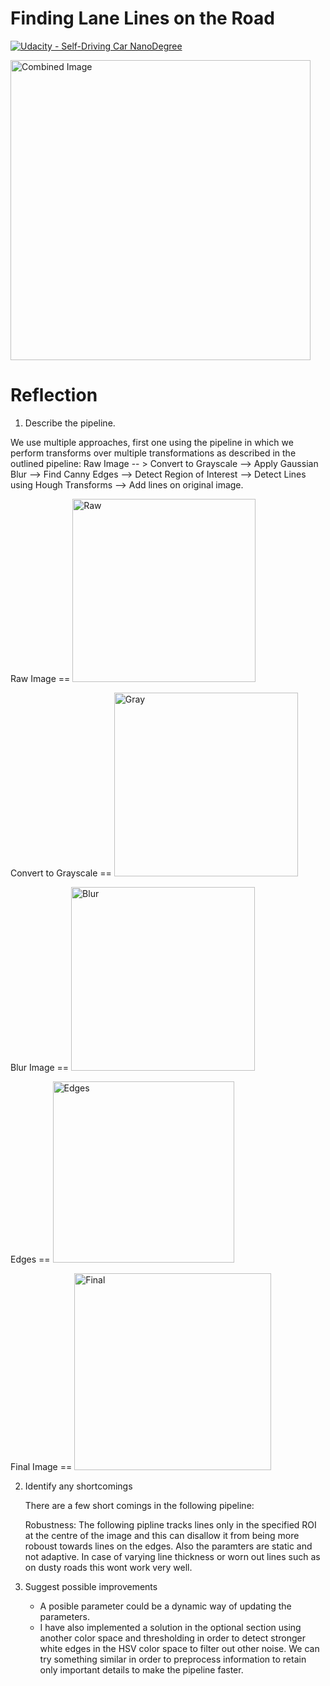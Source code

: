 
# **Finding Lane Lines on the Road** 
[![Udacity - Self-Driving Car NanoDegree](https://s3.amazonaws.com/udacity-sdc/github/shield-carnd.svg)](http://www.udacity.com/drive)

<img src="examples/laneLines_thirdPass.jpg" width="480" alt="Combined Image" />


# Reflection

1. Describe the pipeline.

We use multiple approaches, first one using the pipeline in which we perform transforms over multiple transformations as described in the outlined pipeline:
    Raw Image -- > Convert to Grayscale --> Apply Gaussian Blur --> Find Canny Edges -->
    Detect Region of Interest --> Detect Lines using Hough Transforms --> Add lines on original image.
    
    
   Raw Image ==
    <img width="293" alt="Raw" src="https://user-images.githubusercontent.com/37958757/116795654-910f7580-aaa4-11eb-9818-6a20909923c4.png">
    
   Convert to Grayscale == <img width="294" alt="Gray" src="https://user-images.githubusercontent.com/37958757/116795708-f4010c80-aaa4-11eb-86a5-47dc88834464.png">

   Blur Image == <img width="294" alt="Blur" src="https://user-images.githubusercontent.com/37958757/116795715-fc594780-aaa4-11eb-8536-67b1f38ff4ee.png">
    
   Edges == <img width="290" alt="Edges" src="https://user-images.githubusercontent.com/37958757/116795720-03805580-aaa5-11eb-9f34-adb842084724.png">
    
   Final Image == <img width="315" alt="Final" src="https://user-images.githubusercontent.com/37958757/116795725-0a0ecd00-aaa5-11eb-8764-2fe1c2e25fca.png">

2. Identify any shortcomings

   There are a few short comings in the following pipeline:
   
   Robustness:
   The following pipline tracks lines only in the specified ROI at the centre of the image and this can disallow it from being more roboust towards lines on the edges.
   Also the paramters are static and not adaptive. In case of varying line thickness or worn out lines such as on dusty roads this wont work very well. 
   
   

3. Suggest possible improvements

    - A posible parameter could be a dynamic way of updating the parameters.
    - I have also implemented a solution in the optional section using another color space and thresholding in order to detect stronger white edges in the HSV color space to filter out other noise. We can try something similar in order to preprocess information to retain only important details to make the pipeline faster.



